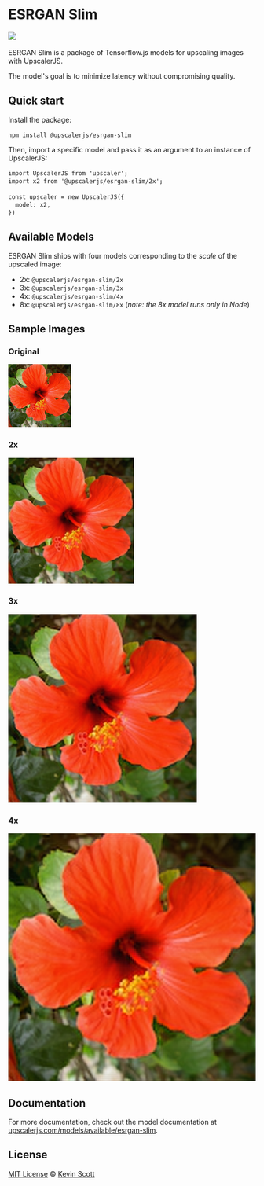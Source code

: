# ESRGAN Slim

[![](https://data.jsdelivr.com/v1/package/npm/@upscalerjs/esrgan-slim/badge)](https://www.jsdelivr.com/package/npm/@upscalerjs/esrgan-slim)

ESRGAN Slim is a package of Tensorflow.js models for upscaling images with UpscalerJS.

The model's goal is to minimize latency without compromising quality.

## Quick start

Install the package:

```
npm install @upscalerjs/esrgan-slim
```

Then, import a specific model and pass it as an argument to an instance of UpscalerJS:

```
import UpscalerJS from 'upscaler';
import x2 from '@upscalerjs/esrgan-slim/2x';

const upscaler = new UpscalerJS({
  model: x2,
})
```

## Available Models

ESRGAN Slim ships with four models corresponding to the _scale_ of the upscaled image:

- 2x: `@upscalerjs/esrgan-slim/2x`
- 3x: `@upscalerjs/esrgan-slim/3x`
- 4x: `@upscalerjs/esrgan-slim/4x`
- 8x: `@upscalerjs/esrgan-slim/8x` (_note: the 8x model runs only in Node_)

## Sample Images

### Original
![Original image](./assets/samples/1x/flower.png)

### 2x
![2x upscaled image](./assets/samples/2x/flower.png)

### 3x
![3x upscaled image](./assets/samples/3x/flower.png)

### 4x
![4x upscaled image](./assets/samples/4x/flower.png)

## Documentation

For more documentation, check out the model documentation at [upscalerjs.com/models/available/esrgan-slim](https://upscalerjs.com/models/available/esrgan-slim).

## License

[MIT License](https://oss.ninja/mit/developit/) © [Kevin Scott](https://thekevinscott.com)

